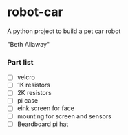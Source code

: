 # robot-car

A python project to build a pet car robot

"Beth Allaway"


### Part list

- [ ] velcro
- [ ] 1K resistors
- [ ] 2K resistors
- [ ] pi case
- [ ] eink screen for face
- [ ] mounting for screen and sensors
- [ ] Beardboard pi hat
